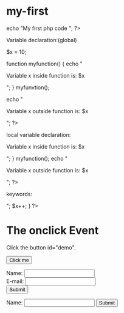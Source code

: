 # my-first
<!DOCTYPE HTML>
<html>
  <body>
    <?PHP>
echo "My first php code ";
?>
  </body>
  </html>
  
  
  Variable declaration:(global)
  
  <!DOCtype HTML>
  <Html>
  <?php>
$x = 10; 
 
function myfunction() {
  echo "<p>Variable x inside function is: $x</p>";
} 
myfunvtion();

echo "<p>Variable x outside function is: $x</p>";
?>

</body>
</html>

  local variable declaration:
  
 <!DOCTYPE html>
<html>
<body>

<?php
function myfunction() {
  $x = 56; 
  echo "<p>Variable x inside function is: $x</p>";
} 
myfunction();
echo "<p>Variable x outside function is: $x</p>";
?>
</body>
</html>

keywords:

<!DOCTYPE html>
<html>
<body>

<?php
$x = 5;
$y = 10;

function myTest() {
  global $x, $y;
  $y = $x + $y;
} 

my function();  
echo $y; 
?>

</body>
</html>

<!DOCTYPE html>
<html>
<body>

<?php
$t = date("H");

if ($t < "20")
 {
  echo "Have a nice day!";
}
 else
 {
  echo " good night!";
}
?>
 </body>
  </html>
  
  <!DOCTYPE html>
<html>
<body>

<?php
$favcolor = "red";

switch ($favcolor) {
  case "red":
   echo "Your fav color is red!";
    break;
  case "blue":
    echo "Your fav color is blue!";
    break;
  case "green":
    echo "Your fav color is green!";
    break;
  default:
    echo "Your fav color is not red, blue, nor green!";
}
?>
 
</body>
</html>

<!DOCTYPE html>
<html>
<body>

<?php  
$x = 1;
 
while($x <= 5) {
  echo "The number is $x <br>";
  $x++;
} 
?>  

</body>
</html>

<!DOCTYPE HTML>

<html>
  <body>
    <?php>
<!DOCTYPE html>
<html>
<body>

<?php 
$x = 75;
$y = 25; 

function addition() {
  $GLOBALS['z'] = $GLOBALS['x'] + $GLOBALS['y'];
}

addition();
echo $z;
?>

</body>
</html><!DOCTYPE html>
<html>
<body>

<?php 
$x = 7;
$y = 77; 

function add() {
  $GLOBALS['z'] = $GLOBALS['x'] + $GLOBALS['y'];
}

add();
echo $z;
?>

</body>
</html>
<!DOCTYPE html>
<html>
<body>

<h1>The onclick Event</h1>

<p>Click the button  id="demo".</p>

<button onclick="myFunction()">Click me</button>

<p id="demo"></p>

<script>
function myFunction() {
  document.getElementById("demo").innerHTML = "Hello World";
}
</script>

</body>
</html>

<!DOCTYPE HTML>
<html>  
<body>

<form action="welcome_get.php" method="get">
Name: <input type="text" name="name"><br>
E-mail: <input type="text" name="email"><br>
<input type="submit">
</form>

</body>
</html>


<!DOCTYPE html>
<html>
<body>

<form method="post" action="<?php echo $_SERVER['PHP_Self;?>">
  Name: <input type="text" name="fname">
  <input type="submit">
</form>

<?php
if ($_SERVER["REQUEST_METHOD"] == "POST") 
{
    $name = htmlspecialchars($_REQUEST['fname']);
    if (empty($name)) {
        echo "Name is empty";
    } else {
        echo $name;
    }
}
?>

</body>



